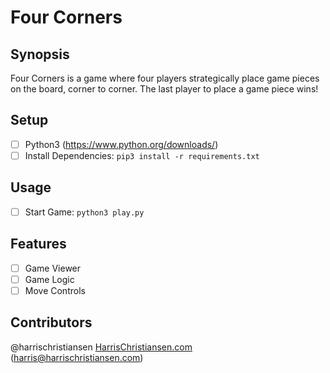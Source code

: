 # Four Corners

## Synopsis

Four Corners is a game where four players strategically place game pieces on the board, corner to corner. The last player to place a game piece wins!  

## Setup

- [ ] Python3 (https://www.python.org/downloads/)
- [ ] Install Dependencies: `pip3 install -r requirements.txt`

## Usage

- [ ] Start Game: `python3 play.py`

## Features

- [ ] Game Viewer
- [ ] Game Logic
- [ ] Move Controls

## Contributors

@harrischristiansen [HarrisChristiansen.com](http://www.harrischristiansen.com) (harris@harrischristiansen.com)  
